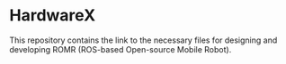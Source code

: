 # HardwareX
This repository contains the link to the necessary files for designing and developing ROMR (ROS-based Open-source Mobile Robot).
